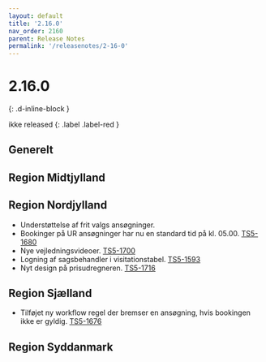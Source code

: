 ```yaml
---
layout: default
title: '2.16.0'
nav_order: 2160
parent: Release Notes
permalink: '/releasenotes/2-16-0'
---
```


# 2.16.0
{: .d-inline-block }

ikke released 
{: .label .label-red }

## Generelt


## Region Midtjylland

## Region Nordjylland
- Understøttelse af frit valgs ansøgninger.
- Bookinger på UR ansøgninger har nu en standard tid på kl. 05.00. [TS5-1680](https://sd.trifork.com/browse/TS5-1680)
- Nye vejledningsvideoer. [TS5-1700](https://sd.trifork.com/browse/TS5-1700)
- Logning af sagsbehandler i visitationstabel. [TS5-1593](https://sd.trifork.com/browse/TS5-1593)
- Nyt design på prisudregneren. [TS5-1716](https://sd.trifork.com/browse/TS5-1716) 

## Region Sjælland
- Tilføjet ny workflow regel der bremser en ansøgning, hvis bookingen ikke er gyldig. [TS5-1676](https://sd.trifork.com/browse/TS5-1676)

## Region Syddanmark
